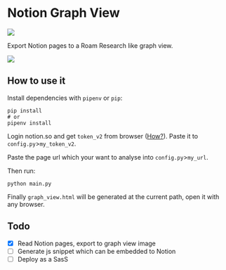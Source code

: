 # Notion Graph View
![](https://img.shields.io/github/pipenv/locked/python-version/stevedsun/notion-graph-view)

Export Notion pages to a Roam Research like graph view.

![](https://tva1.sinaimg.cn/large/008eGmZEly1gnhdionmecj30yf0u0115.jpg)

## How to use it

Install dependencies with `pipenv` or `pip`:

```shell
pip install
# or
pipenv install
```

Login notion.so and get `token_v2` from browser ([How?](https://www.redgregory.com/notion/2020/6/15/9zuzav95gwzwewdu1dspweqbv481s5)). Paste it to `config.py`>`my_token_v2`.

Paste the page url which your want to analyse into `config.py`>`my_url`. 

Then run:

```shell
python main.py
```

Finally `graph_view.html` will be generated at the current path, open it with any browser.

## Todo

- [x] Read Notion pages, export to graph view image
- [ ] Generate js snippet which can be embedded to Notion
- [ ] Deploy as a SasS

